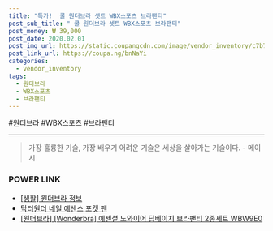 ```yaml
--- 
title: "특가!  쿨 원더브라 셋트 WBX스포츠 브라팬티" 
post_sub_title: " 쿨 원더브라 셋트 WBX스포츠 브라팬티" 
post_money: ₩ 39,000 
post_date: 2020.02.01 
post_img_url: https://static.coupangcdn.com/image/vendor_inventory/c7b7/0f04af3aaed931ae3563540821723f7d70e4fbae0fe6381985102f6e0321.jpg 
post_link_url: https://coupa.ng/bnNaYi 
categories: 
  - vendor_inventory 
tags: 
  - 원더브라 
  - WBX스포츠 
  - 브라팬티 
--- 
```

  #원더브라 #WBX스포츠 #브라팬티 
<hr> 

> 가장 훌륭한 기술, 가장 배우기 어려운 기술은 세상을 살아가는 기술이다. - 메이시 


### POWER LINK

* <a href="https://blog.naver.com/fasyy4321/221762077910" target="_blank"> [생활] 원더브라 정보 </a>
* <a href="https://blog.naver.com/fasyy4321/221792119213" target="_blank">닥터원더 네일 에센스 포켓 펜</a>
* <a href="https://blog.naver.com/sakai111/221781297483" target="_blank">[원더브라] [Wonderbra] 에센셜 노와이어 딥베이지 브라팬티 2종세트 WBW9E0</a>
